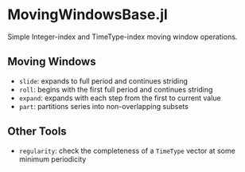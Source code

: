 # MovingWindowsBase.jl

Simple Integer-index and TimeType-index moving window operations.

## Moving Windows
* `slide`: expands to full period and continues striding
* `roll`: begins with the first full period and continues striding
* `expand`: expands with each step from the first to current value
* `part`: partitions series into non-overlapping subsets

## Other Tools
* `regularity`: check the completeness of a `TimeType` vector at some minimum periodicity
